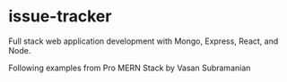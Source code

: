 # issue-tracker

Full stack web application development with Mongo, Express, React, and Node.

Following examples from Pro MERN Stack by Vasan Subramanian
